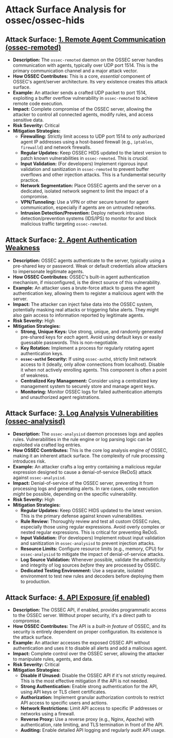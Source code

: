 # Attack Surface Analysis for ossec/ossec-hids

## Attack Surface: [1. Remote Agent Communication (ossec-remoted)](./attack_surfaces/1__remote_agent_communication__ossec-remoted_.md)

*   **Description:**  The `ossec-remoted` daemon on the OSSEC server handles communication with agents, typically over UDP port 1514.  This is the primary communication channel and a major attack vector.
*   **How OSSEC Contributes:** This is a core, *essential* component of OSSEC's agent/server architecture.  Its very existence creates this attack surface.
*   **Example:** An attacker sends a crafted UDP packet to port 1514, exploiting a buffer overflow vulnerability in `ossec-remoted` to achieve remote code execution.
*   **Impact:**  Complete compromise of the OSSEC server, allowing the attacker to control all connected agents, modify rules, and access sensitive data.
*   **Risk Severity:**  Critical
*   **Mitigation Strategies:**
    *   **Firewalling:**  Strictly limit access to UDP port 1514 to *only* authorized agent IP addresses using a host-based firewall (e.g., `iptables`, `firewalld`) and network firewalls.
    *   **Regular Updates:**  Keep OSSEC HIDS updated to the latest version to patch known vulnerabilities in `ossec-remoted`.  This is *crucial*.
    *   **Input Validation:** (For developers) Implement rigorous input validation and sanitization in `ossec-remoted` to prevent buffer overflows and other injection attacks.  This is a fundamental security practice.
    *   **Network Segmentation:**  Place OSSEC agents and the server on a dedicated, isolated network segment to limit the impact of a compromise.
    *   **VPN/Tunneling:**  Use a VPN or other secure tunnel for agent communication, especially if agents are on untrusted networks.
    *   **Intrusion Detection/Prevention:** Deploy network intrusion detection/prevention systems (IDS/IPS) to monitor for and block malicious traffic targeting `ossec-remoted`.

## Attack Surface: [2. Agent Authentication Weakness](./attack_surfaces/2__agent_authentication_weakness.md)

*   **Description:**  OSSEC agents authenticate to the server, typically using a pre-shared key or password. Weak or default credentials allow attackers to impersonate legitimate agents.
*   **How OSSEC Contributes:**  OSSEC's built-in agent authentication mechanism, if misconfigured, is the direct source of this vulnerability.
*   **Example:** An attacker uses a brute-force attack to guess the agent authentication key, allowing them to register a malicious agent with the server.
*   **Impact:**  The attacker can inject false data into the OSSEC system, potentially masking real attacks or triggering false alerts.  They might also gain access to information reported by legitimate agents.
*   **Risk Severity:**  High
*   **Mitigation Strategies:**
    *   **Strong, Unique Keys:**  Use strong, unique, and randomly generated pre-shared keys for *each* agent.  Avoid using default keys or easily guessable passwords.  This is non-negotiable.
    *   **Key Rotation:**  Implement a process for regularly rotating agent authentication keys.
    *   **`ossec-authd` Security:** If using `ossec-authd`, strictly limit network access to it (ideally, only allow connections from localhost). Disable it when not actively enrolling agents.  This component is often a point of weakness.
    *   **Centralized Key Management:**  Consider using a centralized key management system to securely store and manage agent keys.
    *   **Monitoring:** Monitor OSSEC logs for failed authentication attempts and unauthorized agent registrations.

## Attack Surface: [3. Log Analysis Vulnerabilities (ossec-analysisd)](./attack_surfaces/3__log_analysis_vulnerabilities__ossec-analysisd_.md)

*   **Description:**  The `ossec-analysisd` daemon processes logs and applies rules.  Vulnerabilities in the rule engine or log parsing logic can be exploited via crafted log entries.
*   **How OSSEC Contributes:**  This is the core log analysis engine *of* OSSEC, making it an inherent attack surface.  The complexity of rule processing introduces risk.
*   **Example:** An attacker crafts a log entry containing a malicious regular expression designed to cause a denial-of-service (ReDoS) attack against `ossec-analysisd`.
*   **Impact:**  Denial-of-service of the OSSEC server, preventing it from processing logs and generating alerts.  In rare cases, code execution *might* be possible, depending on the specific vulnerability.
*   **Risk Severity:**  High
*   **Mitigation Strategies:**
    *   **Regular Updates:**  Keep OSSEC HIDS updated to the latest version.  This is the primary defense against known vulnerabilities.
    *   **Rule Review:**  Thoroughly review and test all custom OSSEC rules, especially those using regular expressions.  Avoid overly complex or nested regular expressions.  This is critical for preventing ReDoS.
    *   **Input Validation:** (For developers) Implement robust input validation and sanitization in `ossec-analysisd` to prevent injection attacks.
    *   **Resource Limits:**  Configure resource limits (e.g., memory, CPU) for `ossec-analysisd` to mitigate the impact of denial-of-service attacks.
    *   **Log Source Validation:** Whenever possible, validate the authenticity and integrity of log sources *before* they are processed by OSSEC.
    *   **Dedicated Testing Environment:** Use a separate, isolated environment to test new rules and decoders before deploying them to production.

## Attack Surface: [4. API Exposure (if enabled)](./attack_surfaces/4__api_exposure__if_enabled_.md)

*   **Description:**  The OSSEC API, if enabled, provides programmatic access to the OSSEC server.  Without proper security, it's a direct path to compromise.
*   **How OSSEC Contributes:**  The API is a *built-in feature* of OSSEC, and its security is entirely dependent on proper configuration.  Its existence is the attack surface.
*   **Example:** An attacker accesses the exposed OSSEC API without authentication and uses it to disable all alerts and add a malicious agent.
*   **Impact:**  Complete control over the OSSEC server, allowing the attacker to manipulate rules, agents, and data.
*   **Risk Severity:**  Critical
*   **Mitigation Strategies:**
    *   **Disable if Unused:**  Disable the OSSEC API if it's not strictly required.  This is the most effective mitigation if the API is not needed.
    *   **Strong Authentication:**  Enable strong authentication for the API, using API keys or TLS client certificates.
    *   **Authorization:**  Implement granular authorization controls to restrict API access to specific users and actions.
    *   **Network Restrictions:**  Limit API access to specific IP addresses or networks using a firewall.
    *   **Reverse Proxy:**  Use a reverse proxy (e.g., Nginx, Apache) with authentication, rate limiting, and TLS termination in front of the API.
    *   **Auditing:**  Enable detailed API logging and regularly audit API usage.

